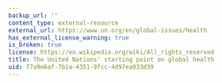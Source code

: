 ```yaml
---
backup_url: ''
content_type: external-resource
external_url: https://www.un.org/en/global-issues/health
has_external_license_warning: true
is_broken: true
license: https://en.wikipedia.org/wiki/All_rights_reserved
title: The United Nations' starting point on global health
uid: f7a9e6af-7b1a-4351-9fcc-4d97ea933d39
---
```

